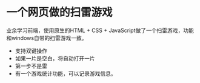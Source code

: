 # 一个网页做的扫雷游戏

业余学习前端，使用原生的HTML + CSS + JavaScript做了一个扫雷游戏，功能和windows自带的扫雷游戏一致。

* 支持双键操作
* 如果一片是空白，将自动打开一片
* 第一步不是雷
* 有一个游戏统计功能，可以记录游戏信息。


